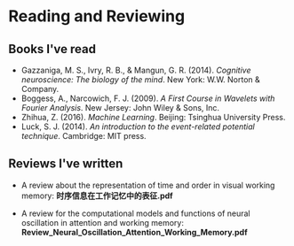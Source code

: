 ﻿# Reading and Reviewing
## Books I've read
- Gazzaniga, M. S., Ivry, R. B., & Mangun, G. R. (2014). *Cognitive neuroscience: The biology of the mind*. New York: W.W. Norton & Company.
- Boggess, A., Narcowich, F. J. (2009). *A First Course in Wavelets with Fourier Analysis*. New Jersey: John Wiley & Sons, Inc.
- Zhihua, Z. (2016). *Machine Learning*. Beijing: Tsinghua University Press.
- Luck, S. J. (2014). *An introduction to the event-related potential technique*. Cambridge: MIT press.

## Reviews I've written
- A review about the representation of time and order in visual working memory: **时序信息在工作记忆中的表征.pdf**

- A review for the computational models and functions of neural oscillation in attention and working memory: **Review_Neural_Oscillation_Attention_Working_Memory.pdf**
